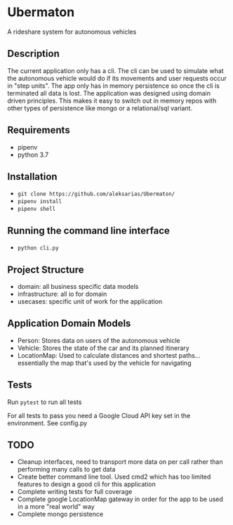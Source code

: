 # Ubermaton
A rideshare system for autonomous vehicles

## Description
The current application only has a cli. The cli can be used to simulate what the autonomous vehicle would do if its
movements and user requests occur in "step units". The app only has in memory persistence so once the cli is terminated
all data is lost.
The application was designed using domain driven principles. This makes it easy to switch out in memory repos with 
other types of persistence like mongo or a relational/sql variant.

## Requirements
 - pipenv
 - python 3.7

## Installation

 - ```git clone https://github.com/aleksarias/Ubermaton/```
 - ```pipenv install ```
 - ```pipenv shell``` 
 
 ## Running the command line interface
 - ```python cli.py```
 
 ## Project Structure
 - domain: all business specific data models
 - infrastructure: all io for domain
 - usecases: specific unit of work for the application
 
 ## Application Domain Models
 
 - Person: Stores data on users of the autonomous vehicle
 - Vehicle: Stores the state of the car and its planned itinerary
 - LocationMap: Used to calculate distances and shortest paths... essentially the map that's used by the vehicle for 
 navigating
 
 ## Tests
 
 Run ```pytest``` to run all tests

 For all tests to pass you need a Google Cloud API key set in the environment. See config.py
 
 
 ## TODO
 
 - Cleanup interfaces, need to transport more data on per call rather than performing many calls to get data
 - Create better command line tool. Used cmd2 which has too limited features to design a good cli for this application
 - Complete writing tests for full coverage
 - Complete google LocationMap gateway in order for the app to be used in a more "real world" way
 - Complete mongo persistence 
 